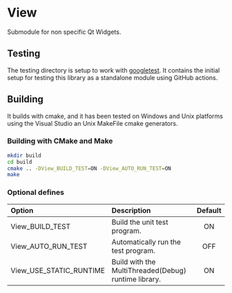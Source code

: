 # View

Submodule for non specific Qt Widgets.

## Testing

The testing directory is setup to work with [googletest](https://github.com/google/googletest).
It contains the initial setup for testing this library as a standalone module using GitHub actions.

## Building

It builds with cmake, and it has been tested on Windows and Unix platforms using
the Visual Studio an Unix MakeFile cmake generators.

### Building with CMake and Make

```sh
mkdir build
cd build
cmake .. -DView_BUILD_TEST=ON -DView_AUTO_RUN_TEST=ON
make
```

### Optional defines

| Option                   | Description                                          | Default |
| :----------------------- | :--------------------------------------------------- | :-----: |
| View_BUILD_TEST         | Build the unit test program.                         |   ON    |
| View_AUTO_RUN_TEST      | Automatically run the test program.                  |   OFF   |
| View_USE_STATIC_RUNTIME | Build with the MultiThreaded(Debug) runtime library. |   ON    |
